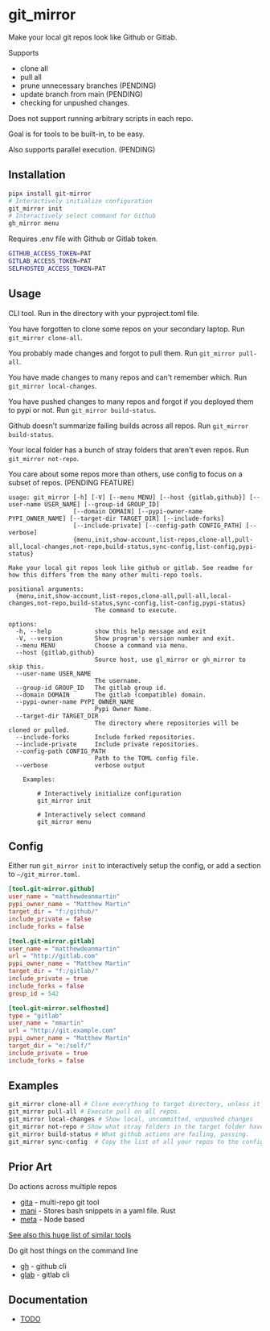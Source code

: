 # git_mirror

Make your local git repos look like Github or Gitlab.

Supports

- clone all
- pull all
- prune unnecessary branches (PENDING)
- update branch from main (PENDING)
- checking for unpushed changes.

Does not support running arbitrary scripts in each repo.

Goal is for tools to be built-in, to be easy.

Also supports parallel execution.  (PENDING)

## Installation

```bash
pipx install git-mirror
# Interactively initialize configuration
git_mirror init
# Interactively select command for Github
gh_mirror menu
```

Requires .env file with Github or Gitlab token.

```bash
GITHUB_ACCESS_TOKEN=PAT
GITLAB_ACCESS_TOKEN=PAT
SELFHOSTED_ACCESS_TOKEN=PAT
```

## Usage

CLI tool. Run in the directory with your pyproject.toml file.

You have forgotten to clone some repos on your secondary laptop. Run `git_mirror clone-all`.

You probably made changes and forgot to pull them. Run `git_mirror pull-all`.

You have made changes to many repos and can't remember which. Run `git_mirror local-changes`.

You have pushed changes to many repos and forgot if you deployed them to pypi or not. Run `git_mirror build-status`.

Github doesn't summarize failing builds across all repos. Run `git_mirror build-status`.

Your local folder has a bunch of stray folders that aren't even repos. Run `git_mirror not-repo`.

You care about some repos more than others, use config to focus on a subset of repos. (PENDING FEATURE)

```text
usage: git_mirror [-h] [-V] [--menu MENU] [--host {gitlab,github}] [--user-name USER_NAME] [--group-id GROUP_ID]
                  [--domain DOMAIN] [--pypi-owner-name PYPI_OWNER_NAME] [--target-dir TARGET_DIR] [--include-forks]
                  [--include-private] [--config-path CONFIG_PATH] [--verbose]
                  {menu,init,show-account,list-repos,clone-all,pull-all,local-changes,not-repo,build-status,sync-config,list-config,pypi-status}

Make your local git repos look like github or gitlab. See readme for how this differs from the many other multi-repo tools.

positional arguments:
  {menu,init,show-account,list-repos,clone-all,pull-all,local-changes,not-repo,build-status,sync-config,list-config,pypi-status}
                        The command to execute.

options:
  -h, --help            show this help message and exit
  -V, --version         Show program's version number and exit.
  --menu MENU           Choose a command via menu.
  --host {gitlab,github}
                        Source host, use gl_mirror or gh_mirror to skip this.
  --user-name USER_NAME
                        The username.
  --group-id GROUP_ID   The gitlab group id.
  --domain DOMAIN       The gitlab (compatible) domain.
  --pypi-owner-name PYPI_OWNER_NAME
                        Pypi Owner Name.
  --target-dir TARGET_DIR
                        The directory where repositories will be cloned or pulled.
  --include-forks       Include forked repositories.
  --include-private     Include private repositories.
  --config-path CONFIG_PATH
                        Path to the TOML config file.
  --verbose             verbose output

    Examples:

        # Interactively initialize configuration
        git_mirror init

        # Interactively select command
        git_mirror menu
```

## Config

Either run `git_mirror init` to interactively setup the config, or add a section to `~/git_mirror.toml`.

```toml
[tool.git-mirror.github]
user_name = "matthewdeanmartin"
pypi_owner_name = "Matthew Martin"
target_dir = "f:/github/"
include_private = false
include_forks = false

[tool.git-mirror.gitlab]
user_name = "matthewdeanmartin"
url = "http://gitlab.com"
pypi_owner_name = "Matthew Martin"
target_dir = "f:/gitlab/"
include_private = true
include_forks = false
group_id = 542

[tool.git-mirror.selfhosted]
type = "gitlab"
user_name = "mmartin"
url = "http://git.example.com"
pypi_owner_name = "Matthew Martin"
target_dir = "e:/self/"
include_private = true
include_forks = false
```

## Examples

```bash
git_mirror clone-all # Clone everything to target directory, unless it already exists
git_mirror pull-all # Execute pull on all repos.
git_mirror local-changes # Show local, uncommitted, unpushed changes
git_mirror not-repo # Show what stray folders in the target folder have accumulated that aren't even repos.
git_mirror build-status # What github actions are failing, passing.
git_mirror sync-config  # Copy the list of all your repos to the config file so you can mark them for ignore or tag them.
```

## Prior Art

Do actions across multiple repos

- [gita](https://github.com/nosarthur/gita) - multi-repo git tool
- [mani](https://github.com/alajmo/mani) - Stores bash snippets in a yaml file. Rust
- [meta](https://github.com/mateodelnorte/meta) - Node based

[See also this huge list of similar tools](https://myrepos.branchable.com/)

Do git host things on the command line

- [gh](https://cli.github.com/) - github cli
- [glab](https://docs.gitlab.com/ee/editor_extensions/gitlab_cli/) - gitlab cli

## Documentation

- [TODO](https://github.com/matthewdeanmartin/git_mirror/blob/main/docs/TODO.md)
